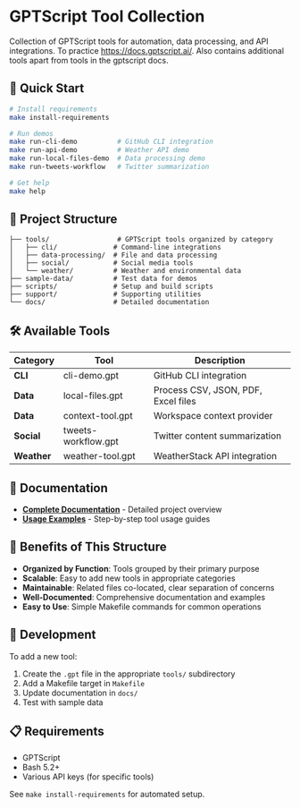 # GPTScript Tool Collection

Collection of GPTScript tools for automation, data processing, and API integrations.
To practice https://docs.gptscript.ai/.
Also contains additional tools apart from tools in the gptscript docs.

## 🚀 Quick Start

```bash
# Install requirements
make install-requirements

# Run demos
make run-cli-demo          # GitHub CLI integration
make run-api-demo          # Weather API demo  
make run-local-files-demo  # Data processing demo
make run-tweets-workflow   # Twitter summarization

# Get help
make help
```

## 📁 Project Structure

```
├── tools/                 # GPTScript tools organized by category
│   ├── cli/              # Command-line integrations
│   ├── data-processing/  # File and data processing
│   ├── social/           # Social media tools
│   └── weather/          # Weather and environmental data
├── sample-data/          # Test data for demos
├── scripts/              # Setup and build scripts
├── support/              # Supporting utilities
└── docs/                 # Detailed documentation
```

## 🛠️ Available Tools

| Category | Tool | Description |
|----------|------|-------------|
| **CLI** | cli-demo.gpt | GitHub CLI integration |
| **Data** | local-files.gpt | Process CSV, JSON, PDF, Excel files |
| **Data** | context-tool.gpt | Workspace context provider |
| **Social** | tweets-workflow.gpt | Twitter content summarization |
| **Weather** | weather-tool.gpt | WeatherStack API integration |

## 📖 Documentation

- **[Complete Documentation](docs/README.md)** - Detailed project overview
- **[Usage Examples](docs/tool-usage-examples.md)** - Step-by-step tool usage guides

## 🎯 Benefits of This Structure

- **Organized by Function**: Tools grouped by their primary purpose
- **Scalable**: Easy to add new tools in appropriate categories  
- **Maintainable**: Related files co-located, clear separation of concerns
- **Well-Documented**: Comprehensive documentation and examples
- **Easy to Use**: Simple Makefile commands for common operations

## 🔧 Development

To add a new tool:
1. Create the `.gpt` file in the appropriate `tools/` subdirectory
2. Add a Makefile target in `Makefile`
3. Update documentation in `docs/`
4. Test with sample data

## 📋 Requirements

- GPTScript
- Bash 5.2+
- Various API keys (for specific tools)

See `make install-requirements` for automated setup.
